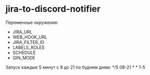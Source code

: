 # jira-to-discord-notifier

Переменные окружения:
* JIRA_URL
* WEB_HOOK_URL
* JIRA_FILTER_ID
* LABELS_ROLES
* SCHEDULE
* GIN_MODE

Запуск каждые 5 минут с 8 до 21 по будним дням: */5 08-21 * * 1-5